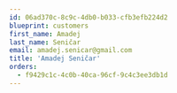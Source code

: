 ```yaml
---
id: 06ad370c-8c9c-4db0-b033-cfb3efb224d2
blueprint: customers
first_name: Amadej
last_name: Seničar
email: amadej.senicar@gmail.com
title: 'Amadej Seničar'
orders:
  - f9429c1c-4c0b-40ca-96cf-9c4c3ee3db1d
---
```

